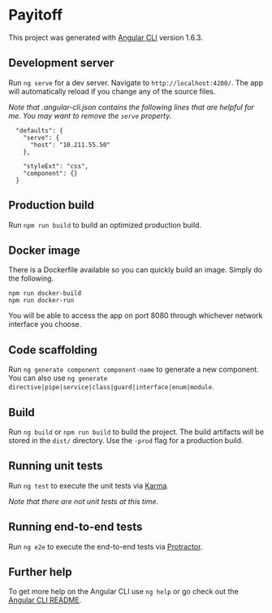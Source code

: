 # Payitoff

This project was generated with [Angular CLI](https://github.com/angular/angular-cli) version 1.6.3.

## Development server

Run `ng serve` for a dev server. Navigate to `http://localhost:4200/`. The app will automatically reload if you change any of the source files.

_Note that .angular-cli.json contains the following lines that are helpful for me. You may want to remove the ```serve``` property._
```
  "defaults": {
    "serve": {
      "host": "10.211.55.50"
    },

    "styleExt": "css",
    "component": {}
  }
```

## Production build

Run `npm run build` to build an optimized production build.

## Docker image

There is a Dockerfile available so you can quickly build an image. Simply do the following.

```
npm run docker-build
npm run docker-run
```

You will be able to access the app on port 8080 through whichever network interface you choose.

## Code scaffolding

Run `ng generate component component-name` to generate a new component. You can also use `ng generate directive|pipe|service|class|guard|interface|enum|module`.

## Build

Run `ng build` or `npm run build` to build the project. The build artifacts will be stored in the `dist/` directory. Use the `-prod` flag for a production build.

## Running unit tests

Run `ng test` to execute the unit tests via [Karma](https://karma-runner.github.io).

_Note that there are not unit tests at this time._

## Running end-to-end tests

Run `ng e2e` to execute the end-to-end tests via [Protractor](http://www.protractortest.org/).

## Further help

To get more help on the Angular CLI use `ng help` or go check out the [Angular CLI README](https://github.com/angular/angular-cli/blob/master/README.md).
